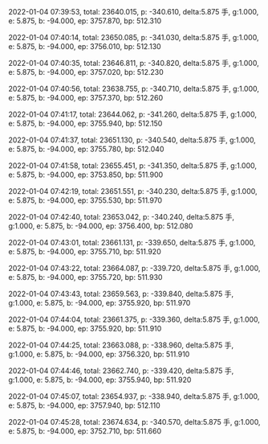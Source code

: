 2022-01-04 07:39:53, total: 23640.015, p: -340.610, delta:5.875 手, g:1.000, e: 5.875, b: -94.000, ep: 3757.870, bp: 512.310

2022-01-04 07:40:14, total: 23650.085, p: -341.030, delta:5.875 手, g:1.000, e: 5.875, b: -94.000, ep: 3756.010, bp: 512.130

2022-01-04 07:40:35, total: 23646.811, p: -340.820, delta:5.875 手, g:1.000, e: 5.875, b: -94.000, ep: 3757.020, bp: 512.230

2022-01-04 07:40:56, total: 23638.755, p: -340.710, delta:5.875 手, g:1.000, e: 5.875, b: -94.000, ep: 3757.370, bp: 512.260

2022-01-04 07:41:17, total: 23644.062, p: -341.260, delta:5.875 手, g:1.000, e: 5.875, b: -94.000, ep: 3755.940, bp: 512.150

2022-01-04 07:41:37, total: 23651.130, p: -340.540, delta:5.875 手, g:1.000, e: 5.875, b: -94.000, ep: 3755.780, bp: 512.040

2022-01-04 07:41:58, total: 23655.451, p: -341.350, delta:5.875 手, g:1.000, e: 5.875, b: -94.000, ep: 3753.850, bp: 511.900

2022-01-04 07:42:19, total: 23651.551, p: -340.230, delta:5.875 手, g:1.000, e: 5.875, b: -94.000, ep: 3755.530, bp: 511.970

2022-01-04 07:42:40, total: 23653.042, p: -340.240, delta:5.875 手, g:1.000, e: 5.875, b: -94.000, ep: 3756.400, bp: 512.080

2022-01-04 07:43:01, total: 23661.131, p: -339.650, delta:5.875 手, g:1.000, e: 5.875, b: -94.000, ep: 3755.710, bp: 511.920

2022-01-04 07:43:22, total: 23664.087, p: -339.720, delta:5.875 手, g:1.000, e: 5.875, b: -94.000, ep: 3755.720, bp: 511.930

2022-01-04 07:43:43, total: 23659.563, p: -339.840, delta:5.875 手, g:1.000, e: 5.875, b: -94.000, ep: 3755.920, bp: 511.970

2022-01-04 07:44:04, total: 23661.375, p: -339.360, delta:5.875 手, g:1.000, e: 5.875, b: -94.000, ep: 3755.920, bp: 511.910

2022-01-04 07:44:25, total: 23663.088, p: -338.960, delta:5.875 手, g:1.000, e: 5.875, b: -94.000, ep: 3756.320, bp: 511.910

2022-01-04 07:44:46, total: 23662.740, p: -339.420, delta:5.875 手, g:1.000, e: 5.875, b: -94.000, ep: 3755.940, bp: 511.920

2022-01-04 07:45:07, total: 23654.937, p: -338.940, delta:5.875 手, g:1.000, e: 5.875, b: -94.000, ep: 3757.940, bp: 512.110

2022-01-04 07:45:28, total: 23674.634, p: -340.570, delta:5.875 手, g:1.000, e: 5.875, b: -94.000, ep: 3752.710, bp: 511.660
